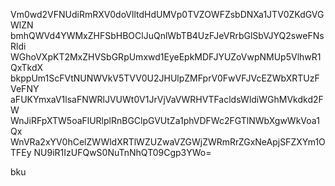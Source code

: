 Vm0wd2VFNUdiRmRXV0doVlltdHdUMVp0TVZOWFZsbDNXa1JTV0ZKdGVGWlZN
bmhQWVd4YWMxZHFSbHBOClJuQnlWbTB4UzFJeVRrbGlSbVJYQ2sweFNsRldi
WGhoVXpKT2MxZHVSbGRpUmxwd1EyeEpkMDFJYUZoVwpNMUp5VlhwR1QxTkdX
bkppUm1ScFVtNUNWVkV5TVV0U2JHUlpZMFprV0FwVFJVcEZWbXRTUzFVeFNY
aFUKYmxaV1lsaFNWRlJVUWt0V1JrVjVaVWRHVTFacldsWldiWGhMVkdkd2FW
WnJiRFpXTW5oaFlURlplRnBGClpGVUtZa1phVDFWc2FGTlNWbXgwWkVoa1Qx
WnVRa2xYV0hCelZWWldXRTlWZUZwaVZGWjZWRmRrZGxNeApjSFZXYm1OTFEy
NU9iR1IzUFQwS0NuTnNhQT09Cgp3YWo=

bku